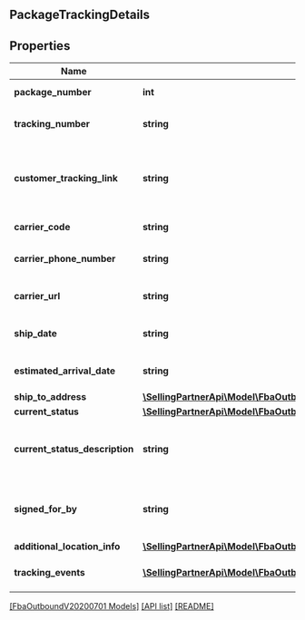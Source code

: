 ## PackageTrackingDetails

## Properties

Name | Type | Description | Notes
------------ | ------------- | ------------- | -------------
**package_number** | **int** | The package identifier. |
**tracking_number** | **string** | The tracking number for the package. | [optional]
**customer_tracking_link** | **string** | Link on swiship.com that allows customers to track the package. | [optional]
**carrier_code** | **string** | The name of the carrier. | [optional]
**carrier_phone_number** | **string** | The phone number of the carrier. | [optional]
**carrier_url** | **string** | The URL of the carrier&#39;s website. | [optional]
**ship_date** | **string** | A datetime string in ISO 8601 format. | [optional]
**estimated_arrival_date** | **string** | A datetime string in ISO 8601 format. | [optional]
**ship_to_address** | [**\SellingPartnerApi\Model\FbaOutboundV20200701\TrackingAddress**](TrackingAddress.md) |  | [optional]
**current_status** | [**\SellingPartnerApi\Model\FbaOutboundV20200701\CurrentStatus**](CurrentStatus.md) |  | [optional]
**current_status_description** | **string** | Description corresponding to the CurrentStatus value. | [optional]
**signed_for_by** | **string** | The name of the person who signed for the package. | [optional]
**additional_location_info** | [**\SellingPartnerApi\Model\FbaOutboundV20200701\AdditionalLocationInfo**](AdditionalLocationInfo.md) |  | [optional]
**tracking_events** | [**\SellingPartnerApi\Model\FbaOutboundV20200701\TrackingEvent[]**](TrackingEvent.md) | An array of tracking event information. | [optional]

[[FbaOutboundV20200701 Models]](../) [[API list]](../../Api) [[README]](../../../README.md)
